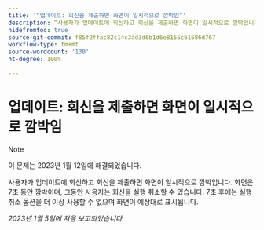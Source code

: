 ```yaml
---
title: '“업데이트: 회신을 제출하면 화면이 일시적으로 깜박임”'
description: “사용자가 업데이트에 회신하고 회신을 제출하면 화면이 일시적으로 깜박입니다. 화면은 7초 동안 깜박이며, 그동안 사용자는 회신을 실행 취소할 수 있습니다. 7초 후에는 실행 취소 옵션을 더 이상 사용할 수 없으며 화면이 예상대로 표시됩니다.”
hidefromtoc: true
source-git-commit: f85f2ffac82c14c3ad3d6b1d6e8155c61586d767
workflow-type: tm+mt
source-wordcount: '130'
ht-degree: 100%

---
```



# 업데이트: 회신을 제출하면 화면이 일시적으로 깜박임

>[!NOTE]
>
>이 문제는 2023년 1월 12일에 해결되었습니다.

사용자가 업데이트에 회신하고 회신을 제출하면 화면이 일시적으로 깜박입니다. 화면은 7초 동안 깜박이며, 그동안 사용자는 회신을 실행 취소할 수 있습니다. 7초 후에는 실행 취소 옵션을 더 이상 사용할 수 없으며 화면이 예상대로 표시됩니다.

_2023년 1월 5일에 처음 보고되었습니다._


